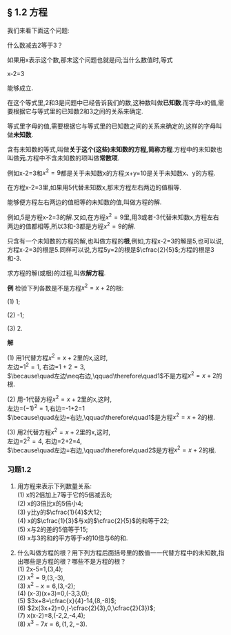 ## § 1.2 方程

我们来看下面这个问题:

什么数减去2等于3？

如果用x表示这个数,那末这个问题也就是问;当什么数值时,等式

x-2=3

能够成立.

在这个等式里,2和3是问题中已经告诉我们的数,这种数叫做**已知数**.而字母x的值,需要根据它与等式里的已知数2和3之间的关系来确定.

等式里字母的值,需要根据它与等式里的已知数之间的关系来确定的,这样的字母叫做**未知数**.

含有未知数的等式,叫做**关于这个(这些)未知数的方程,**简称**方程**.方程中的未知数也叫做**元**.方程中不含未知数的项叫做**常数项**.

例如x-2=3和$x^{2}=9$都是关于未知数x的方程;x+y=10是关于未知数x、y的方程.

在方程x-2=3里,如果用5代替未知数x,那末方程左右两边的值相等.

能够便方程左右两边的值相等的未知数的值,叫做方程的解.

例如,5是方程x-2=3的解.又如,在方程$x^{2}=9$里,用3或者-3代替未知数x,方程左右两边的值都相等,所以3和-3都是方程$x^{2}=9$的解.

只含有一个未知数的方程的解,也叫做方程的**根**,例如,方程x-2=3的解是5,也可以说,方程x-2=3的根是5.同样可以说,方程5y=2的根是$\cfrac{2}{5}$;方程的根是3和-3.

求方程的解(或根)的过程,叫做**解方程**.

**例** 检验下列各数是不是方程$x^{2}=x+2$的根:

(1) 1;

(2) -1;

(3) 2.

**解**

(1) 用1代替方程$x^{2}=x+2$里的x,这时,  
左边=$1^{2}=1$, 右边=$1+2=3$,  
$\because\quad左边\neq右边,\qquad\therefore\quad1$不是方程$x^{2}=x+2$的根.

(2) 用-1代替方程$x^{2}=x+2$里的x,这时,  
左边=$(-1)^{2}=1$,右边=-1+2=1  
$\because\quad左边=右边,\qquad\therefore\quad1$是方程$x^{2}=x+2$的根.

(3) 用2代替方程$x^{2}=x+2$里的x,这时,  
左边=$2^{2}=4$, 右边=2+2=4,  
$\because\quad左边=右边,\qquad\therefore\quad2$是方程$x^{2}=x+2$的根.

### 习题1.2
1. 用方程来表示下列数量关系:  
    (1) x的2倍加上7等于它的5倍减去8;  
    (2) x的3倍比x的5倍小4;  
    (3) y比y的$\cfrac{1}{4}$大12;  
    (4) x的$\cfrac{1}{3}$与x的$\cfrac{2}{5}$的和等于22;  
    (5) x与2的差的5倍等于15;  
    (6) x与3的和的平方等于x的10倍与6的和.

2. 什么叫做方程的根？用下列方程后面括号里的数值一一代替方程中的未知数,指出哪些是方程的根？哪些不是方程的根？  
    (1) 2x-5=1,(3,4);  
    (2) $x^{2}=9$,(3,-3),  
    (3) $x^{2}-x=6$,(3,-2);  
    (4) (x-3)(x+3)=0,(-3,3,0);  
    (5) $3x+8=\cfrac{x}{4}-14,(8,-8)$;  
    (6) $2x(3x+2)=0,(-\cfrac{2}{3},0,\cfrac{2}{3})$;  
    (7) x(x-2)=8,(-2,2,-4,4);  
    (8) $x^{3}-7x=6,(1,2,-3)$.
